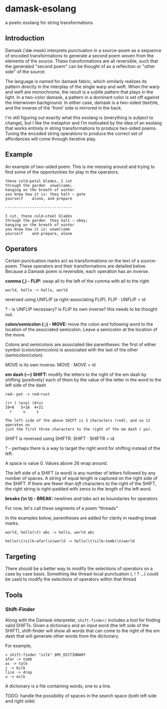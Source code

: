 # damask-esolang
a poetic esolang for string transformations

## Introduction
Damask (ˈdæ.məsk) interprets punctuation in a source-poem as a sequence of
encoded transformations to generate a second poem woven from the elements of the
source. These transformations are all reversible, such that the generated
"second poem" can be thought of as a reflection or "other side" of the source.

The language is named for damask fabric, which similarly realizes its pattern
directly in the interplay of the single warp and weft. When the warp and weft
are monochrome, the result is a subtle pattern that plays in the light. In a
two-color damask, a pattern in a dominant color is set off against the
interwoven background. In either case, damask is a two-sided (text)ile, and the
inverse of the 'front' side is mirrored in the back.

I'm still figuring out exactly what this esolang is (everything is subject to
change), but I like the metaphor and I'm motivated by the idea of an esolang
that works entirely in string transformations to produce two-sided poems. Tuning
the encoded string operations to produce the correct set of affordances will
come through iterative play.

## Example

An example of two-sided poem. This is me messing around and trying to find some
of the opportunities for play in the operators.

```
these cold—petal blades, I cut
through the garden	unwelcome;
hanging on the breath of winter
you know how it is: they halt — gate
yourself	alone, and prepare

------------------------------

I cut, these cold—steel blades
through the garden	they halt — obey;
hanging on the breath of winter
you know how it is: unwelcome
yourself	and prepare, alone
```

## Operators

Certain punctuation marks act as transformations on the text of a source-poem.
These operators and their transformations are detailed below. Because a Damask
poem is reversible, each operation has an inverse.

**comma (,) - FLIP:** swap all to the left of the comma with all to the right

```
world, hello -> hello, world
```

reversed using UNFLIP (a right-associating FLIP). FLIP ⋅ UNFLIP = id

? - is UNFLIP necessary? is FLIP its own inverse? this needs to be thought out.

**colon/semicolon (:;) - MOVE:** move the colon and following word to the
location of the associated semicolon. Leave a semicolon at the location of the
move.

Colons and semicolons are associated like parentheses: the first of either
symbol (colon/semicolon) is associated with the last of the other
(semicolon/colon).

MOVE is its own inverse. MOVE ⋅ MOVE = id

**em dash (—) SHIFT:** modify the letters to the right of the em dash by 
shifting (positively) each of them by the value of the letter in the word to the 
left side of the dash

```
red— pot -> red—rust

(r+ ) (e+p) (d+u)
19+0   5+16  4+21
  r     u     s

The left side of the above SHIFT is 3 characters (red), and so it operates on
just the first three characters to the right of the em dash ( po).
```

SHIFT is reversed using SHIFTR. SHIFT ⋅ SHIFTR = id

? - perhaps there is a way to target the right word for shifting instead of the
left.

A space is value 0. Values above 26 wrap around.

The left side of a SHIFT (a word) is any number of letters followed by any
number of spaces. A string of equal length is captured on the right side of the
SHIFT. If there are fewer than *left* characters to the right of the SHIFT, the
right string is right-padded with zeros to the length of the left word.

**breaks (\n \t) - BREAK:** newlines and tabs act as boundaries for operators

For now, let's call these segments of a poem "threads"

In the examples below, parentheses are added for clarity in reading break marks.
```
world, hello(\t) abc -> hello, world abc
```

```
hello(\t)silk—afar(\n)world -> hello(\t)silk—tomb(\n)world
```

## Targeting

There should be a better way to modify the selections of operators on a case by
case basis. Something like thread-local punctuation (. ! ? ...) could be used
to modify the selections of operators within that thread


## Tools

### Shift-Finder

Along with the Damask interpreter, `shift-finder/` includes a tool for finding
valid SHIFTs. Given a dictionary and an input word (the left side of the SHIFT),
shift-finder will show all words that can come to the right of the em dash that
will generate other words from the dictionary.

For example,
```
> shift-finder "silk" $MY_DICTIONARY
afar -> tomb
as -> talk
j -> bilk
lice -> drop
u -> milk
```

A dictionary is a file containing words, one to a line.

TODO: handle the possibility of spaces in the search space (both left side and
right side)
